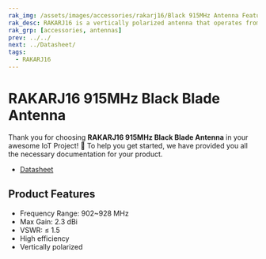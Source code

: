 ```yaml
---
rak_img: /assets/images/accessories/rakarj16/Black 915MHz Antenna Features.png
rak_desc: RAKARJ16 is a vertically polarized antenna that operates from 902MHz~928MHz and a center frequency of 915 MHz with a VSWR of ≤1.5. It has a maximum gain of 2.3dBi and a high radiation efficiency of more than 80%.
rak_grp: [accessories, antennas]
prev: ../../
next: ../Datasheet/
tags:
  - RAKARJ16
---
```


# RAKARJ16 915MHz Black Blade Antenna

Thank you for choosing **RAKARJ16 915MHz Black Blade Antenna** in your awesome IoT Project! 🎉 To help you get started, we have provided you all the necessary documentation for your product.

* [Datasheet](../Datasheet/)


## Product Features

- Frequency Range: 902~928&nbsp;MHz
- Max Gain: 2.3&nbsp;dBi
- VSWR: ≤ 1.5
- High efficiency
- Vertically polarized
